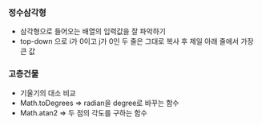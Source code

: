 ### 정수삼각형

- 삼각형으로 들어오는 배열의 입력값을 잘 파악하기
- top-down 으로 i가 0이고 j가 0인 두 줄은 그대로 복사 후 제일 아래 줄에서 가장 큰 값



### 고층건물

- 기울기의 대소 비교
- Math.toDegrees => radian을 degree로 바꾸는 함수
- Math.atan2 => 두 점의 각도를 구하는 함수